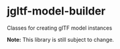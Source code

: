# jgltf-model-builder 

Classes for creating glTF model instances

**Note:** This library is still subject to change.

